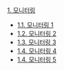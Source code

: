 [1. 모니터링](#1-pod)<br>
- [1.1. 모니터링 1](#11-pod란)<br>
- [1.2. 모니터링 2](#12-yaml-생성)<br>
- [1.3. 모니터링 3](#13-pod-배포)<br>
- [1.4. 모니터링 4](#14-pod-로그-추출)<br>
- [1.4. 모니터링 5](#14-pod-로그-추출)<br>